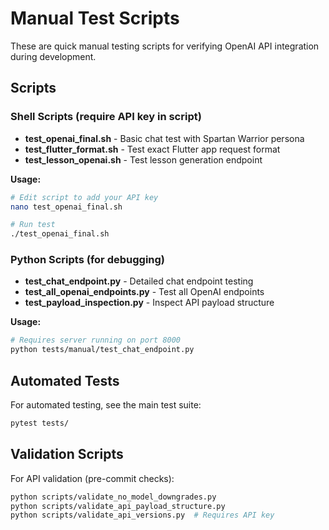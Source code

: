 # Manual Test Scripts

These are quick manual testing scripts for verifying OpenAI API integration during development.

## Scripts

### Shell Scripts (require API key in script)

- **test_openai_final.sh** - Basic chat test with Spartan Warrior persona
- **test_flutter_format.sh** - Test exact Flutter app request format
- **test_lesson_openai.sh** - Test lesson generation endpoint

**Usage:**
```bash
# Edit script to add your API key
nano test_openai_final.sh

# Run test
./test_openai_final.sh
```

### Python Scripts (for debugging)

- **test_chat_endpoint.py** - Detailed chat endpoint testing
- **test_all_openai_endpoints.py** - Test all OpenAI endpoints
- **test_payload_inspection.py** - Inspect API payload structure

**Usage:**
```bash
# Requires server running on port 8000
python tests/manual/test_chat_endpoint.py
```

## Automated Tests

For automated testing, see the main test suite:
```bash
pytest tests/
```

## Validation Scripts

For API validation (pre-commit checks):
```bash
python scripts/validate_no_model_downgrades.py
python scripts/validate_api_payload_structure.py
python scripts/validate_api_versions.py  # Requires API key
```
